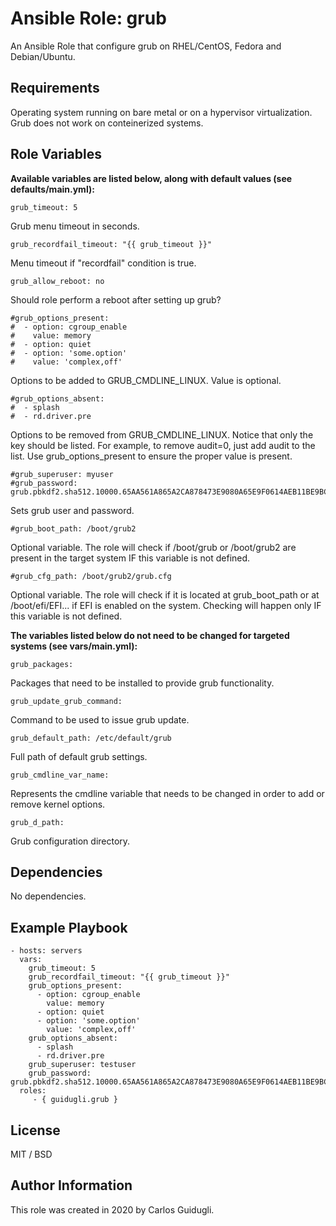 Ansible Role: grub
=========

An Ansible Role that configure grub on RHEL/CentOS, Fedora and Debian/Ubuntu.

Requirements
------------

Operating system running on bare metal or on a hypervisor virtualization. Grub does not work on conteinerized systems.

Role Variables
--------------

**Available variables are listed below, along with default values (see defaults/main.yml):**

    grub_timeout: 5

Grub menu timeout in seconds.

    grub_recordfail_timeout: "{{ grub_timeout }}"

Menu timeout if "recordfail" condition is true.

    grub_allow_reboot: no

Should role perform a reboot after setting up grub?

    #grub_options_present:
    #  - option: cgroup_enable
    #    value: memory
    #  - option: quiet
    #  - option: 'some.option'
    #    value: 'complex,off'

Options to be added to GRUB_CMDLINE_LINUX. Value is optional.

    #grub_options_absent:
    #  - splash
    #  - rd.driver.pre

Options to be removed from GRUB_CMDLINE_LINUX. Notice that only the key should be listed. For example, to remove audit=0, just add audit to the list. Use grub_options_present to ensure the proper value is present.


    #grub_superuser: myuser
    #grub_password: grub.pbkdf2.sha512.10000.65AA561A865A2CA878473E9080A65E9F0614AEB11BE9BC08DA8E48FF51A4B285B68C299908E75256C992104265C6C9A46A418C889FC5975DD183C501B4998BEA.E050D8AE711A6424E48A946D95C7D10C12A56BE1270939455D676ED7B07FA0307371EF835FB1C8E4B3EF78A78E62AE1F582908355296259C744DDE7E78D5AB19

Sets grub user and password.


    #grub_boot_path: /boot/grub2

Optional variable. The role will check if /boot/grub or /boot/grub2 are present in the target system IF this variable is not defined.

    #grub_cfg_path: /boot/grub2/grub.cfg

Optional variable. The role will check if it is located at grub_boot_path or at /boot/efi/EFI... if EFI is enabled on the system. Checking will happen only IF this variable is not defined.

**The variables listed below do not need to be changed for targeted systems (see vars/main.yml):**

    grub_packages:

Packages that need to be installed to provide grub functionality.

    grub_update_grub_command:

Command to be used to issue grub update.

    grub_default_path: /etc/default/grub

Full path of default grub settings.

    grub_cmdline_var_name:

Represents the cmdline variable that needs to be changed in order to add or remove kernel options.

    grub_d_path:

Grub configuration directory.

Dependencies
------------

No dependencies.

Example Playbook
----------------

    - hosts: servers
      vars:
        grub_timeout: 5
        grub_recordfail_timeout: "{{ grub_timeout }}"
        grub_options_present:
          - option: cgroup_enable
            value: memory
          - option: quiet
          - option: 'some.option'
            value: 'complex,off'
        grub_options_absent:
          - splash
          - rd.driver.pre
        grub_superuser: testuser
        grub_password: grub.pbkdf2.sha512.10000.65AA561A865A2CA878473E9080A65E9F0614AEB11BE9BC08DA8E48FF51A4B285B68C299908E75256C992104265C6C9A46A418C889FC5975DD183C501B4998BEA.E050D8AE711A6424E48A946D95C7D10C12A56BE1270939455D676ED7B07FA0307371EF835FB1C8E4B3EF78A78E62AE1F582908355296259C744DDE7E78D5AB19 
      roles:
         - { guidugli.grub }

License
-------

MIT / BSD

Author Information
------------------

This role was created in 2020 by Carlos Guidugli.

